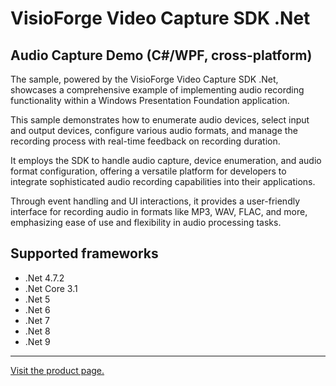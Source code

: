 ﻿# VisioForge Video Capture SDK .Net

## Audio Capture Demo (C#/WPF, cross-platform)

The sample, powered by the VisioForge Video Capture SDK .Net, showcases a comprehensive example of implementing audio recording functionality within a Windows Presentation Foundation application.

This sample demonstrates how to enumerate audio devices, select input and output devices, configure various audio formats, and manage the recording process with real-time feedback on recording duration.

 It employs the SDK to handle audio capture, device enumeration, and audio format configuration, offering a versatile platform for developers to integrate sophisticated audio recording capabilities into their applications.
 
 Through event handling and UI interactions, it provides a user-friendly interface for recording audio in formats like MP3, WAV, FLAC, and more, emphasizing ease of use and flexibility in audio processing tasks.

## Supported frameworks

* .Net 4.7.2
* .Net Core 3.1
* .Net 5
* .Net 6
* .Net 7
* .Net 8
* .Net 9

---

[Visit the product page.](https://www.visioforge.com/video-capture-sdk-net)
